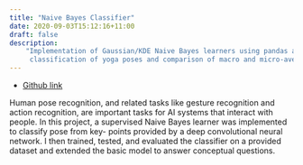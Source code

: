 ```yaml
---
title: "Naive Bayes Classifier"
date: 2020-09-03T15:12:16+11:00
draft: false
description:
    "Implementation of Gaussian/KDE Naive Bayes learners using pandas and NumPy for
     classification of yoga poses and comparison of macro and micro-averaging methods."
---
```


* [Github link](https://github.com/rinliauw/naive-bayes-classifier)

Human pose recognition, and related tasks like gesture recognition and action recognition, are important tasks for AI systems that interact with people.
In this project, a supervised Naive Bayes learner was implemented to classify pose from key- points provided by a deep convolutional neural network. I then trained, tested, and evaluated the classifier on a provided dataset and extended the basic model to answer conceptual questions.



